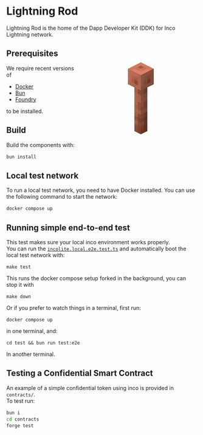 # Lightning Rod

Lightning Rod is the home of the Dapp Developer Kit (DDK) for Inco Lightning network.

<img src="./docs/images/lightning-rod.png" alt="Lightning Rod" width="300" style="float: right; margin-left: 20px; margin-bottom: 20px;">

## Prerequisites

We require recent versions of

- [Docker](https://www.docker.com/)
- [Bun](https://bun.sh/)
- [Foundry](https://getfoundry.sh/)

to be installed.

## Build

Build the components with:

```bash
bun install
```

## Local test network

To run a local test network, you need to have Docker installed. You can use the following command to start the network:

```bash
docker compose up
```

## Running simple end-to-end test

This test makes sure your local inco environment works properly.  
You can run the [`incolite.local.e2e.test.ts`](./test/src/incolite.local.e2e.test.ts) and automatically boot the local test network with:

```
make test
```

This runs the docker compose setup forked in the background, you can stop it with

```
make down
```

Or if you prefer to watch things in a terminal, first run:

```
docker compose up
```

in one terminal, and:

```
cd test && bun run test:e2e
```

In another terminal.

## Testing a Confidential Smart Contract

An example of a simple confidential token using inco is provided in `contracts/`.  
To test run:

```bash
bun i
cd contracts
forge test
```
